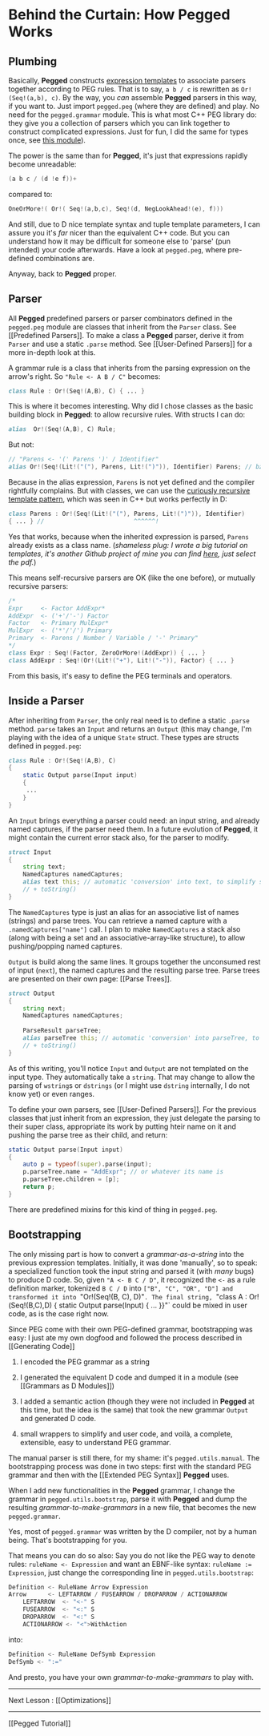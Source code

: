 Behind the Curtain: How Pegged Works
====================================

Plumbing
--------

Basically, **Pegged** constructs [expression templates](http://www10.informatik.uni-erlangen.de/~pflaum/pflaum/ProSeminar/exprtmpl.html) to associate parsers together according to PEG rules. That is to say, `a b / c` is rewritten as `Or!(Seq!(a,b), c)`. By the way, you _can_ assemble **Pegged**  parsers in this way, if you want to. Just import `pegged.peg` (where they are defined) and play. No need for the `pegged.grammar` module. This is what most C++ PEG library do: they give you a  collection of parsers which you can link together to construct complicated expressions. Just for fun, I did the same for types once, see [this module](http://svn.dsource.org/projects/dranges/trunk/dranges/docs/typepattern.html)). 

The power is the same than for **Pegged**, it's just that expressions rapidly become unreadable:

```d
(a b c / (d !e f))+
```

compared to:

```d
OneOrMore!( Or!( Seq!(a,b,c), Seq!(d, NegLookAhead!(e), f)))
```

And still, due to D nice template syntax and tuple template parameters, I can assure you it's _far_ nicer than the equivalent C++ code. But you can understand how it may be difficult for someone else to 'parse' (pun intended) your code afterwards. Have a look at `pegged.peg`, where pre-defined combinations are. 

Anyway, back to **Pegged** proper.

Parser
------

All **Pegged** predefined parsers or parser combinators defined in the `pegged.peg` module are classes that inherit from the `Parser` class. See [[Predefined Parsers]]. To make a class a **Pegged** parser, derive it from `Parser` and use a static `.parse` method. See [[User-Defined Parsers]] for a more in-depth look at this.

A grammar rule is a class that inherits from the parsing expression on the arrow's right. So `"Rule <- A B / C"` becomes:

```d
class Rule : Or!(Seq!(A,B), C) { ... }
```

This is where it becomes interesting. Why did I chose classes as the basic building block in **Pegged**: to allow recursive rules. With structs I can do:

```d
alias  Or!(Seq!(A,B), C) Rule;
```

But not:

```d
// "Parens <- '(' Parens ')' / Identifier"
alias Or!(Seq!(Lit!("("), Parens, Lit!(")")), Identifier) Parens; // bzzzt!
```

Because in the alias expression, `Parens` is not yet defined and the compiler rightfully complains. But with classes, we can use the [curiously recursive template pattern](http://en.wikipedia.org/wiki/Curiously_recurring_template_pattern), which was seen in C++ but works perfectly in D:

```d
class Parens : Or!(Seq!(Lit!("("), Parens, Lit!(")")), Identifier)
{ ... } //                         ^^^^^^!
```

Yes that works, because when the inherited expression is parsed, `Parens` already exists as a class name. (*shameless plug: I wrote a big tutorial on templates, it's another Github project of mine you can find [here](https://github.com/PhilippeSigaud/D-templates-tutorial), just select the pdf.*)

This means self-recursive parsers are OK (like the one before), or mutually recursive parsers:

```d
/*
Expr     <- Factor AddExpr*
AddExpr  <- ('+'/'-') Factor
Factor   <- Primary MulExpr*
MulExpr  <- ('*'/'/') Primary
Primary  <- Parens / Number / Variable / '-' Primary"
*/
class Expr : Seq!(Factor, ZeroOrMore!(AddExpr)) { ... }
class AddExpr : Seq!(Or!(Lit!("+"), Lit!("-")), Factor) { ... }
```

From this basis, it's easy to define the PEG terminals and operators.

Inside a Parser
---------------

After inheriting from `Parser`, the only real need is to define a static `.parse` method. `parse` takes an `Input` and returns an `Output` (this may change, I'm playing with the idea of a unique `State` struct. These types are structs defined in `pegged.peg`:

```d
class Rule : Or!(Seq!(A,B), C)
{
    static Output parse(Input input)
    {
     ...
    }
}
```

An `Input` brings everything a parser could need: an input string, and already named captures, if the parser need them. In a future evolution of **Pegged**, it might contain the current error stack also, for the parser to modify.

```d
struct Input
{
    string text;
    NamedCaptures namedCaptures;
    alias text this; // automatic 'conversion' into text, to simplify some expressions
    // + toString()
}
```

The `NamedCaptures` type is just an alias for an associative list of names (strings) and parse trees. You can retrieve a named capture with a `.namedCaptures["name"]` call. I plan to make `NamedCaptures` a stack also (along with being a set and an associative-array-like structure), to allow pushing/popping named captures.

`Output` is build along the same lines. It groups together the unconsumed rest of input (`next`), the named captures and the resulting parse tree. Parse trees are presented on their own page: [[Parse Trees]].

```d
struct Output
{
    string next;
    NamedCaptures namedCaptures;
    
    ParseResult parseTree;
    alias parseTree this; // automatic 'conversion' into parseTree, to simplify some expressions
    // + toString()
}
```

As of this writing, you'll notice `Input` and `Output` are not templated on the input type. They automatically take a `string`. That may change to allow the parsing of `wstring`s or `dstrings` (or I might use `dstring` internally, I do not know yet) or even ranges.

To define your own parsers, see [[User-Defined Parsers]]. For the previous classes that just inherit from an expression, they just delegate the parsing to their super class, appropriate its work by putting hteir name on it and pushing the parse tree as their child, and return:

```d
static Output parse(Input input)
{
    auto p = typeof(super).parse(input);
    p.parseTree.name = "AddExpr"; // or whatever its name is
    p.parseTree.children = [p];
    return p;
}
```

There are predefined mixins for this kind of thing in `pegged.peg`.

Bootstrapping
-------------

The only missing part is how to convert a *grammar-as-a-string* into the previous expression templates. Initially, it was done 'manually', so to speak: a specialized function took the input string and parsed it (with *many* bugs) to produce D code. So, given `"A <- B C / D"`, it recognized the `<-` as a rule definition marker, tokenized `B C / D` into `["B", "C", "OR", "D"] and transformed it into `"Or!(Seq!(B, C), D)"`. The final string, `"class A : Or!(Seq!(B,C),D) { static Output parse(Input) { ... }}"` could be mixed in user code, as is the case right now.

Since PEG come with their own PEG-defined grammar, bootstrapping was easy: I just ate my own dogfood and followed the process described in [[Generating Code]]

1) I encoded the PEG grammar as a string

2) I generated the equivalent D code and dumped it in a module (see [[Grammars as D Modules]])

3) I added a semantic action (though they were not included in **Pegged** at this time, but the idea is the same) that took the new grammar `Output` and generated D code.

4) small wrappers to simplify and user code, and voilà, a complete, extensible, easy to understand PEG grammar.

The manual parser is still there, for my shame: it's `pegged.utils.manual`. The bootstrapping process was done in two steps: first with the standard PEG grammar and then with the [[Extended PEG Syntax]] **Pegged** uses.

When I add new functionalities in the **Pegged** grammar, I change the grammar in `pegged.utils.bootstrap`, parse it with **Pegged** and dump the resulting *grammar-to-make-grammars* in a new file, that becomes the new `pegged.grammar`.

Yes, most of `pegged.grammar` was written by the D compiler, not by a human being. That's bootstrapping for you.

That means you can do so also: Say you do not like the PEG way to denote rules: `ruleName <- Expression` and want an EBNF-like syntax: `ruleName := Expression`, just change the corresponding line in `pegged.utils.bootstrap`:

```d
Definition <- RuleName Arrow Expression
Arrow      <- LEFTARROW / FUSEARROW / DROPARROW / ACTIONARROW
    LEFTARROW  <- "<-" S
    FUSEARROW  <- "<:" S
    DROPARROW  <- "<:" S
    ACTIONARROW <- "<">WithAction
```

into:

```d
Definition <- RuleName DefSymb Expression
DefSymb <- ":="
```

And presto, you have your own *grammar-to-make-grammars* to play with.

* * * *

Next Lesson : [[Optimizations]]

* * * *

[[Pegged Tutorial]]

